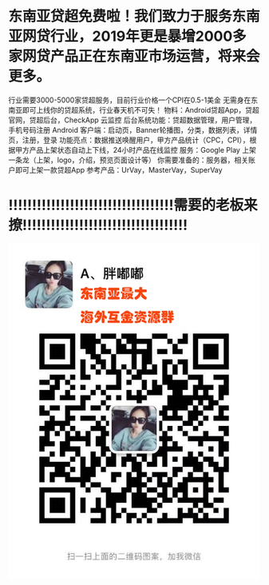 
# 东南亚贷超免费啦！我们致力于服务东南亚网贷行业，2019年更是暴增2000多家网贷产品正在东南亚市场运营，将来会更多。
行业需要3000-5000家贷超服务，目前行业价格一个CPI在0.5-1美金
无需身在东南亚即可上线你的贷超系统，行业春天机不可失！
物料：Android贷超App，贷超官网，贷超后台，CheckApp 云监控
后台系统功能：贷超数据管理，用户管理，手机号码注册
Android 客户端：启动页，Banner轮播图，分类，数据列表，详情页，注册，登录
功能亮点：数据推送唤醒用户，甲方产品统计（CPC，CPI），根据甲方产品上架状态自动上下线，24小时产品在线监控
服务：Google Play 上架一条龙（上架，logo，介绍，预览页面设计等）
你需要准备的：服务器，相关账户即可上架一款贷超App
参考产品：UrVay，MasterVay，SuperVay
# !!!!!!!!!!!!!!!!!!!!!!!!!!!!!!!!!!!需要的老板来撩!!!!!!!!!!!!!!!!!!!!!!!!!!!!!!!!!!!

![image](https://github.com/haicuan139/appcheck/blob/master/%E6%9C%AA%E6%A0%87%E9%A2%98-1.png)
